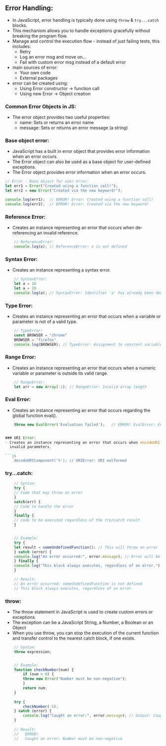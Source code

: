 ## Error Handling: 
- In JavaScript, error handling is typically done using `throw` & `try...catch` blocks. 
- This mechanism allows you to handle exceptions gracefully without breaking the program flow.
- Manage and control the execution flow - instead of just failing tests, this includes:
  - Retry
  - Log an error msg and move on...
  - Fail with custom error msg instead of a default error
- main sources of error:
  - Your own code
  - External packages
- error can be created using:
  - Using Error constructor -> function call
  - Using new Error -> Object creation



### Common Error Objects in JS:
- The error object provides two useful properties: 
  - name: Sets or returns an error name 
  - message: Sets or returns an error message (a string)

### Base object error:
- JavaScript has a built in error object that provides error information when an error occurs. 
- The Error object can also be used as a base object for user-defined exceptions. 
- The Error object provides error information when an error occurs.
  
```js
// Error - Base object for user error:
let err1 = Error("Created using a function call!");
let err2 = new Error("Created via the new keyword!");

console.log(err1);  // ERROR! Error: Created using a function call!
console.log(err2);  // ERROR! Error: Created via the new keyword!
```

### Reference Error:
- Creates an instance representing an error that occurs when de-referencing an invalid reference.

```js
    // ReferenceError:
    console.log(x); // ReferenceError: x is not defined
```

### Syntax Error:
- Creates an instance representing a syntax error.
  
```js
    // SyntaxError:
    let a = 10
    let a = 20
    console.log(a); // SyntaxError: Identifier 'a' has already been declared
```

### Type Error:
- Creates an instance representing an error that occurs when a variable or parameter is not of a valid type.

```js
    // TypeError:
    const BROWSER = "chrome"
    BROWSER = "firefox" 
    console.log(BROWSER); // TypeError: Assignment to constant variable.
```

### Range Error:
-  Creates an instance representing an error that occurs when a numeric variable or parameter 
   is outside its valid range.

```js
    // RangeError:
    let arr = new Array(-1); // RangeError: Invalid array length
```

### Eval Error:
-  Creates an instance representing an error that occurs regarding the global function eval().

```js
    throw new EvalError('Evaluation failed');   // ERROR! EvalError: Evaluation failed


### URI Error:
- Creates an instance representing an error that occurs when encodeURI() or decodeURI() are passed 
  invalid parameters.

```js
    decodeURIComponent('%'); // URIError: URI malformed
```


### try...catch:

```js
    // Syntax: 
    try {
    // Code that may throw an error
    }
    catch(err) {
    // Code to handle the error
    }
    finally {
    // code to be executed regardless of the try/catch result
    }


    // Example:
    try {
    let result = someUndefinedFunction(); // This will throw an error
    } catch (error) {
    console.log("An error occurred:", error.message); // Error will be caught here
    } finally {
    console.log("This block always executes, regardless of an error.");
    }

    // Result:
    // An error occurred: someUndefinedFunction is not defined
    // This block always executes, regardless of an error.
```


### throw:
- The throw statement in JavaScript is used to create custom errors or exceptions.
- The exception can be a JavaScript String, a Number, a Boolean or an Object
-  When you use throw, you can stop the execution of the current function and transfer control 
   to the nearest catch block, if one exists.

```js
    // Syntax:
    throw expression;


    // Example:
    function checkNumber(num) {
        if (num < 0) {
        throw new Error("Number must be non-negative");
        }
        return num;
    }
    
    try {
        checkNumber(-5);
    } catch (error) {
        console.log("Caught an error:", error.message); // Output: Caught an error: Number must be non-negative
    }
    
    // Result:
    //   ERROR!
    //   Caught an error: Number must be non-negative
```
